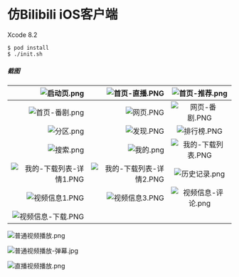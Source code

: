 # 仿Bilibili iOS客户端

Xcode 8.2

```
$ pod install
$ ./init.sh
```


##### 截图

![启动页.png](http://upload-images.jianshu.io/upload_images/1424129-46eb301023881f5c.png?imageMogr2/auto-orient/strip%7CimageView2/2/w/250) | ![首页-直播.PNG](http://upload-images.jianshu.io/upload_images/1424129-3c29d9915e018188.PNG?imageMogr2/auto-orient/strip%7CimageView2/2/w/250) | ![首页-推荐.png](http://upload-images.jianshu.io/upload_images/1424129-c344581d47422ed4.png?imageMogr2/auto-orient/strip%7CimageView2/2/w/250)
-:|-:|:-:
![首页-番剧.png](http://upload-images.jianshu.io/upload_images/1424129-71198dfd2505e8e4.png?imageMogr2/auto-orient/strip%7CimageView2/2/w/250) | ![网页.PNG](http://upload-images.jianshu.io/upload_images/1424129-f9dfb2c5ff1e60d5.PNG?imageMogr2/auto-orient/strip%7CimageView2/2/w/250) | ![网页-番剧.PNG](http://upload-images.jianshu.io/upload_images/1424129-a162a572512c63c6.PNG?imageMogr2/auto-orient/strip%7CimageView2/2/w/250)
![分区.png](http://upload-images.jianshu.io/upload_images/1424129-6589aff44235eefe.png?imageMogr2/auto-orient/strip%7CimageView2/2/w/250) | ![发现.PNG](http://upload-images.jianshu.io/upload_images/1424129-f0d23db7a72044f9.PNG?imageMogr2/auto-orient/strip%7CimageView2/2/w/250) | ![排行榜.PNG](http://upload-images.jianshu.io/upload_images/1424129-ddf8291fcaf4b954.PNG?imageMogr2/auto-orient/strip%7CimageView2/2/w/250)
![搜索.png](http://upload-images.jianshu.io/upload_images/1424129-3d1d2b84880fe3a8.png?imageMogr2/auto-orient/strip%7CimageView2/2/w/250) | ![我的.png](http://upload-images.jianshu.io/upload_images/1424129-68d6b1fce9a51c80.png?imageMogr2/auto-orient/strip%7CimageView2/2/w/250) | ![我的-下载列表.PNG](http://upload-images.jianshu.io/upload_images/1424129-a57caa397d795e1e.PNG?imageMogr2/auto-orient/strip%7CimageView2/2/w/250)
![我的-下载列表-详情1.PNG](http://upload-images.jianshu.io/upload_images/1424129-f563533913771e6f.PNG?imageMogr2/auto-orient/strip%7CimageView2/2/w/250) | ![我的-下载列表-详情2.PNG](http://upload-images.jianshu.io/upload_images/1424129-77c8e1b6baa89aef.PNG?imageMogr2/auto-orient/strip%7CimageView2/2/w/250) | ![历史记录.png](http://upload-images.jianshu.io/upload_images/1424129-a0e721868fceddc5.png?imageMogr2/auto-orient/strip%7CimageView2/2/w/250)
![视频信息1.PNG](http://upload-images.jianshu.io/upload_images/1424129-07d42582d0a69849.PNG?imageMogr2/auto-orient/strip%7CimageView2/2/w/250) | ![视频信息3.PNG](http://upload-images.jianshu.io/upload_images/1424129-1efb311cc5db53a2.PNG?imageMogr2/auto-orient/strip%7CimageView2/2/w/250) | ![视频信息-评论.png](http://upload-images.jianshu.io/upload_images/1424129-cca6d1a61abfc639.png?imageMogr2/auto-orient/strip%7CimageView2/2/w/250)
![视频信息-下载.PNG](http://upload-images.jianshu.io/upload_images/1424129-79d849128573f402.PNG?imageMogr2/auto-orient/strip%7CimageView2/2/w/250) | |



![普通视频播放.png](http://upload-images.jianshu.io/upload_images/1424129-b84768ffbdd81f25.png?imageMogr2/auto-orient/strip%7CimageView2/2/w/500) 

![普通视频播放-弹幕.jpg](http://upload-images.jianshu.io/upload_images/1424129-a20d1a5b3919113b.jpg?imageMogr2/auto-orient/strip%7CimageView2/2/w/500)

![直播视频播放.png](http://upload-images.jianshu.io/upload_images/1424129-6bd25067d966e49d.png?imageMogr2/auto-orient/strip%7CimageView2/2/w/500)
